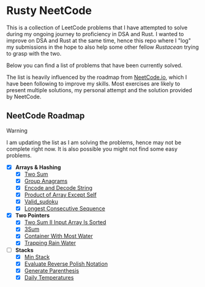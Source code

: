 # Rusty NeetCode

This is a collection of LeetCode problems that I have attempted to solve during my
ongoing journey to proficiency in DSA and Rust.
I wanted to improve on DSA and Rust at the same time, hence this repo where I "log"
my submissions in the hope to also help some other fellow *Rustacean* trying to grasp
with the two.

Below you can find a list of problems that have been currently solved.

The list is heavily influenced by the roadmap from [NeetCode.io](https://neetcode.io/roadmap),
which I have been following to improve my skills. Most exercises are
likely to present multiple solutions, my personal attempt and the solution
provided by NeetCode.

## NeetCode Roadmap

> [!WARNING]
> I am updating the list as I am solving the problems, hence may not be complete
> right now. It is also possible you might not find some easy problems.

- [x] **Arrays & Hashing**
  - [x] [Two Sum](https://neetcode.io/problems/two-integer-sum)
  - [x] [Group Anagrams](https://neetcode.io/problems/anagram-groups)
  - [x] [Encode and Decode String](https://neetcode.io/problems/string-encode-and-decode)
  - [x] [Product of Array Except Self](https://neetcode.io/problems/products-of-array-discluding-self)
  - [x] [Valid_sudoku](https://neetcode.io/problems/valid-sudoku)
  - [x] [Longest Consecutive Sequence](https://neetcode.io/problems/longest-consecutive-sequence)
  
- [x] **Two Pointers**
  - [x] [Two Sum II Input Array Is Sorted](https://neetcode.io/problems/two-integer-sum-ii)
  - [x] [3Sum](https://neetcode.io/problems/three-integer-sum)
  - [x] [Container With Most Water](https://neetcode.io/problems/max-water-container)
  - [x] [Trapping Rain Water](https://neetcode.io/problems/trapping-rain-water)

- [ ] **Stacks**
  - [x] [Min Stack](https://neetcode.io/problems/minimum-stack)
  - [x] [Evaluate Reverse Polish Notation](https://neetcode.io/problems/evaluate-reverse-polish-notation)
  - [x] [Generate Parenthesis](https://neetcode.io/problems/generate-parentheses)
  - [x] [Daily Temperatures](https://neetcode.io/problems/daily-temperatures)
